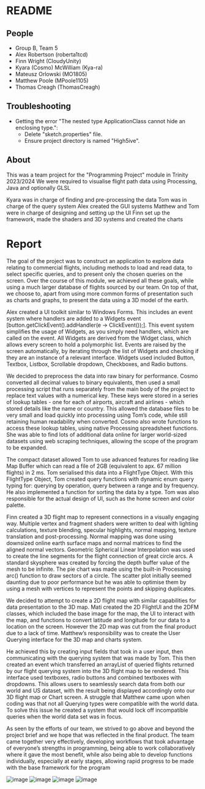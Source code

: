 # README

## People

- Group B, Team 5
- Alex Robertson (roberta1tcd)
- Finn Wright (CloudyUnity)
- Kyara (Cosmo) McWilliam (Kya-ra)
- Mateusz Orlowski (MO1805)
- Matthew Poole (MPoole1105)
- Thomas Creagh (ThomasCreagh)

## Troubleshooting

- Getting the error "The nested type ApplicationClass cannot hide an enclosing type.":
    - Delete "sketch.properties" file.
    - Ensure project directory is named "High5ive".
 
## About

This was a team project for the "Programming Project" module in Trinity 2023/2024
We were required to visualise flight path data using Processing, Java and optionally GLSL

Kyara was in charge of finding and pre-processing the data
Tom was in charge of the query system 
Alex created the GUI systems
Matthew and Tom were in charge of designing and setting up the UI
Finn set up the framework, made the shaders and 3D systems and created the charts

# Report

The goal of the project was to construct an application to explore data relating to
commercial flights, including methods to load and read data, to select specific queries,
and to present only the chosen queries on the screen. Over the course of this module,
we achieved all these goals, while using a much larger database of flights sourced by
our team. On top of that, we choose to, apart from using more common forms of
presentation such as charts and graphs, to present the data using a 3D model of the
earth.

Alex created a UI toolkit similar to Windows Forms. This includes an event system where
handlers are added to a Widgets event [button.getClickEvent().addHandler(e ->
ClickEvent());]. This event system simplifies the usage of Widgets, as you simply need
handlers, which are called on the event. All Widgets are derived from the Widget class,
which allows every screen to hold a polymorphic list. Events are raised by the screen
automatically, by iterating through the list of Widgets and checking if they are an
instance of a relevant interface. Widgets used included Button, Textbox, Listbox,
Scrollable dropdown, Checkboxes, and Radio buttons. 

We decided to preprocess the data into raw binary for performance. Cosmo
converted all decimal values to binary equivalents, then used a small processing script
that runs separately from the main body of the project to replace text values with a
numerical key. These keys were stored in a series of lookup tables - one for each of
airports, aircraft and airlines - which stored details like the name or country. This allowed
the database files to be very small and load quickly into processing using Tom’s code,
while still retaining human readability when converted. Cosmo also wrote functions to
access these lookup tables, using native Processing spreadsheet functions. She was
able to find lots of additional data online for larger world-sized datasets using web
scraping techniques, allowing the scope of the program to be expanded.

The compact dataset allowed Tom to use advanced features for reading like Map
Buffer which can read a file of 2GB (equivalent to apx. 67 million flights) in 2 ms. Tom
serialised this data into a FlightType Object. With this FlightType Object, Tom created
query functions with dynamic enum query typing for: querying by operation, query
between a range and by frequency. He also implemented a function for sorting the
data by a type. Tom was also responsible for the actual design of UI, such as the home
screen and color palette.

Finn created a 3D flight map to represent connections in a visually engaging way.
Multiple vertex and fragment shaders were written to deal with lighting calculations,
texture blending, specular highlights, normal mapping, texture translation and
post-processing. Normal mapping was done using downsized online earth surface maps
and normal matrices to find the aligned normal vectors. Geometric Spherical Linear
Interpolation was used to create the line segments for the flight connection of great
circle arcs. A standard skysphere was created by forcing the depth buffer value of the
mesh to be infinite. The pie chart was made using the built-in Processing arc() function
to draw sectors of a circle. The scatter plot initially seemed daunting due to poor
performance but he was able to optimise them by using a mesh with vertices to
represent the points and skipping duplicates.

We decided to attempt to create a 2D flight map with similar capabilities for data
presentation to the 3D map. Mati created the 2D FlightUI and the 2DFM classes, which
included the base image for the map, the UI to interact with the map, and functions to
convert latitude and longitude for our data to a location on the screen. However the
2D map was cut from the final product due to a lack of time.
Matthew’s responsibility was to create the User Querying interface for the 3D map and
charts system.

He achieved this by creating input fields that took in a user input, then communicating
with the querying system that was made by Tom. This then created an event which
transferred an arrayList of queried flights returned by our flight querying system into the
3D flight map to be rendered. This interface used textboxes, radio buttons and
combined textboxes with dropdowns. This allows users to seamlessly search data from
both our world and US dataset, with the result being displayed accordingly onto our 3D
flight map or Chart screen. A struggle that Matthew came upon when coding was that
not all Querying types were compatible with the world data. To solve this issue he
created a system that would lock off incompatible queries when the world data set
was in focus.

As seen by the efforts of our team, we strived to go above and beyond the project brief
and we hope that was reflected in the final product. The team came together very
effectively, developing workflows that took advantage of everyone’s strengths in
programming, being able to work collaboratively where it gave the most benefit, while
also being able to develop functions individually, especially at early stages, allowing
rapid progress to be made with the base framework for the program

![image](https://github.com/user-attachments/assets/7acda786-0eff-4989-84dc-6d200fc35826)
![image](https://github.com/user-attachments/assets/19dbd29a-c345-4ec3-b742-62c82ec23f2f)
![image](https://github.com/user-attachments/assets/4199c91c-6a45-4804-8270-3d7a120101fe)
![image](https://github.com/user-attachments/assets/2ccc23ed-0fa0-4da7-9c10-f4ba9e08c74e)
